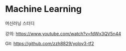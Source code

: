 # Machine Learning
머신러닝 스터디

강의: https://www.youtube.com/watch?v=fdWx3QV5n44

Git: https://github.com/zzh8829/yolov3-tf2

